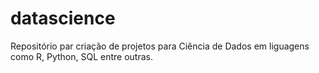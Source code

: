 # datascience
Repositório par criação de projetos para Ciência de Dados em liguagens como R, Python, SQL entre outras.
